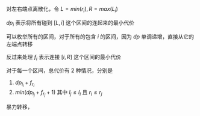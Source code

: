 对左右端点离散化，令 $L=min(r_i),R=max(L_i)$

$dp_i$ 表示将所有碰到 $[L,i]$ 这个区间的连起来的最小代价

可以枚举所有的区间，对于所有的包含 $i$  的区间，因为 $dp$ 单调递增，直接从它的左端点转移

反过来处理 $f_i$  表示连接 $[i,R]$ 这个区间的最小代价

对于每一个区间，总代价有 $2$ 种情况，分别是 
1. $dp_{l_i}+f_{r_i}$ 
2. $min (dp_{l_j}+f_{r_j}+1)$  其中 $l_j\leq l_i$  且 $r_i\leq r_j$

暴力转移，